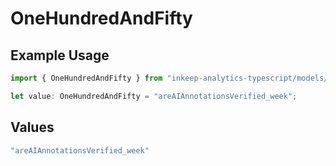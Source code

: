 # OneHundredAndFifty

## Example Usage

```typescript
import { OneHundredAndFifty } from "inkeep-analytics-typescript/models/operations";

let value: OneHundredAndFifty = "areAIAnnotationsVerified_week";
```

## Values

```typescript
"areAIAnnotationsVerified_week"
```